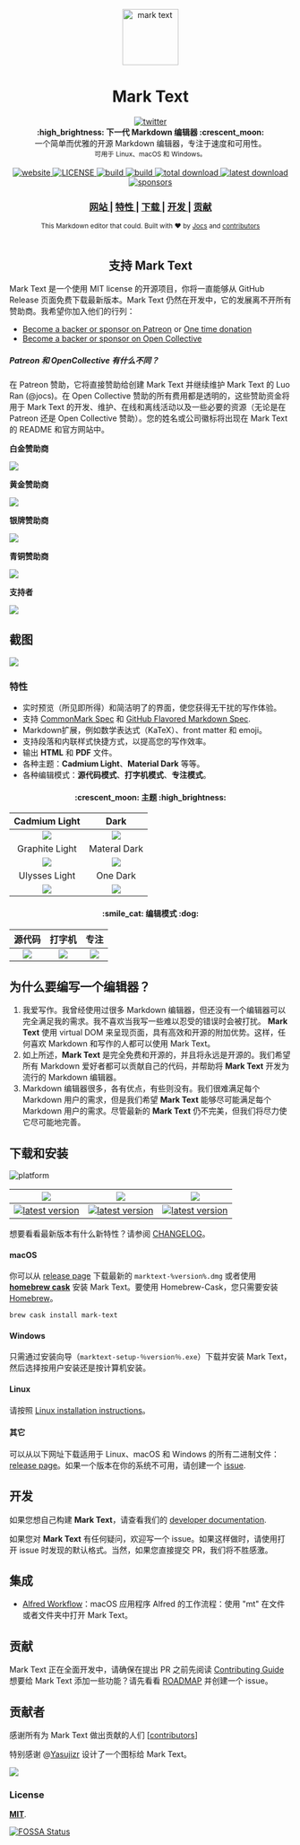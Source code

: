 <p align="center"><img src="../../static/logo-small.png" alt="mark text" width="100" height="100"></p>

<h1 align="center">Mark Text</h1>
<div align="center">
  <a href="https://twitter.com/intent/tweet?via=marktextme&url=https://github.com/marktext/marktext/&text=What%20do%20you%20want%20to%20say%20to%20app?&hashtags=happyMarkText">
    <img src="https://img.shields.io/twitter/url/https/github.com/marktext/marktext.svg?style=for-the-badge" alt="twitter">
  </a>
</div>

<div align="center">
  <strong>:high_brightness: 下一代 Markdown 编辑器 :crescent_moon:</strong><br>
  一个简单而优雅的开源 Markdown 编辑器，专注于速度和可用性。<br>
  <sub>可用于 Linux、macOS 和 Windows。</sub>
</div>


<br>

<div align="center">
  <!-- Version -->
  <a href="https://marktext.github.io/website">
    <img src="https://badge.fury.io/gh/jocs%2Fmarktext.svg" alt="website">
  </a>
  <!-- License -->
  <a href="LICENSE">
    <img src="https://img.shields.io/github/license/marktext/marktext.svg" alt="LICENSE">
  </a>
  <!-- Build Status -->
  <a href="https://travis-ci.org/marktext/marktext/">
    <img src="https://travis-ci.org/marktext/marktext.svg?branch=master" alt="build">
  </a>
  <a href="https://ci.appveyor.com/project/marktext/marktext/branch/master">
    <img src="https://ci.appveyor.com/api/projects/status/l4gxgydj0i95hmxg/branch/master?svg=true" alt="build">
  </a>
  <!-- Downloads total -->
  <a href="https://github.com/marktext/marktext/releases">
    <img src="https://img.shields.io/github/downloads/marktext/marktext/total.svg" alt="total download">
  </a>
  <!-- Downloads latest release -->
  <a href="https://github.com/marktext/marktext/releases/latest">
    <img src="https://img.shields.io/github/downloads/marktext/marktext/v0.15.0/total.svg" alt="latest download">
  </a>
  <!-- sponsors -->
  <a href="https://opencollective.com/marktext">
    <img src="https://opencollective.com/marktext/tiers/silver-sponsors/badge.svg?label=SilverSponsors&color=brightgreen" alt="sponsors">
  </a>
</div>

<div align="center">
  <h3>
    <a href="https://marktext.app">
      网站
    </a>
    <span> | </span>
    <a href="https://github.com/marktext/marktext#features">
      特性
    </a>
    <span> | </span>
    <a href="https://github.com/marktext/marktext#download-and-install">
      下载
    </a>
    <span> | </span>
    <a href="https://github.com/marktext/marktext#development">
      开发
    </a>
    <span> | </span>
    <a href="https://github.com/marktext/marktext#contribution">
      贡献
    </a>
  </h3>
</div>

<div align="center">
  <sub>This Markdown editor that could. Built with ❤︎ by
    <a href="https://github.com/Jocs">Jocs</a> and
    <a href="https://github.com/marktext/marktext/graphs/contributors">
      contributors
    </a>
  </sub>
</div>

<br />


<h2 align="center">支持 Mark Text</h2>

Mark Text 是一个使用 MIT license 的开源项目，你将一直能够从 GitHub Release 页面免费下载最新版本。Mark Text 仍然在开发中，它的发展离不开所有赞助商。我希望你加入他们的行列：

- [Become a backer or sponsor on Patreon](https://www.patreon.com/ranluo) or [One time donation](https://github.com/Jocs/sponsor.me)
- [Become a backer or sponsor on Open Collective](https://opencollective.com/marktext)

##### Patreon 和 OpenCollective 有什么不同？

在 Patreon 赞助，它将直接赞助给创建 Mark Text 并继续维护 Mark Text 的 Luo Ran (@jocs)。在 Open Collective 赞助的所有费用都是透明的，这些赞助资金将用于 Mark Text 的开发、维护、在线和离线活动以及一些必要的资源（无论是在 Patreon 还是 Open Collective 赞助）。您的姓名或公司徽标将出现在 Mark Text 的 README 和官方网站中。

**白金赞助商**

<a href="https://opencollective.com/marktext#platinum-sponsors">
 <img src="https://opencollective.com/marktext/tiers/platinum-sponsors.svg?avatarHeight=36&width=600">
</a>

**黄金赞助商**

<a href="https://opencollective.com/marktext#platinum-sponsors">
  <img src="https://opencollective.com/marktext/tiers/gold-sponsors.svg?avatarHeight=36&width=600">
</a>

**银牌赞助商**

<a href="https://opencollective.com/marktext#platinum-sponsors">
  <img src="https://opencollective.com/marktext/tiers/silver-sponsors.svg?avatarHeight=36&width=600">
</a>

**青铜赞助商**

<a href="https://opencollective.com/marktext#platinum-sponsors">
  <img src="https://opencollective.com/marktext/tiers/bronze-sponsors.svg?avatarHeight=36&width=600">
</a>

**支持者**

<a href="https://opencollective.com/marktext#backers">
  <img src="https://opencollective.com/marktext/tiers/backer.svg?avatarHeight=36&width=600">
</a>

## 截图

![](../../docs/marktext.png?raw=true)

### 特性

- 实时预览（所见即所得）和简洁明了的界面，使您获得无干扰的写作体验。
- 支持 [CommonMark Spec](https://spec.commonmark.org/0.29/) 和 [GitHub Flavored Markdown Spec](https://github.github.com/gfm/).
- Markdown扩展，例如数学表达式（KaTeX）、front matter 和 emoji。
- 支持段落和内联样式快捷方式，以提高您的写作效率。
- 输出 **HTML** 和 **PDF** 文件。
- 各种主题：**Cadmium Light**、**Material Dark** 等等。
- 各种编辑模式：**源代码模式**、**打字机模式**、**专注模式**。

<h4 align="center">:crescent_moon: 主题 :high_brightness:</h4>

| Cadmium Light                                     | Dark                                            |
|:-------------------------------------------------:|:-----------------------------------------------:|
| ![](../../docs/themeImages/cadmium-light.png?raw=true)  | ![](../../docs/themeImages/dark.png?raw=true)         |
| Graphite Light                                    | Materal Dark                                    |
| ![](../../docs/themeImages/graphite-light.png?raw=true) | ![](../../docs/themeImages/materal-dark.png?raw=true) |
| Ulysses Light                                     | One Dark                                        |
| ![](../../docs/themeImages/ulysses-light.png?raw=true)  | ![](../../docs/themeImages/one-dark.png?raw=true)     |

<h4 align="center">:smile_cat: 编辑模式 :dog:</h4>

| 源代码               | 打字机                    | 专注                 |
|:--------------------:|:------------------------:|:-------------------:|
| ![](../../docs/source.gif) | ![](../../docs/typewriter.gif) | ![](../../docs/focus.gif) |


## 为什么要编写一个编辑器？

1. 我爱写作。我曾经使用过很多 Markdown 编辑器，但还没有一个编辑器可以完全满足我的需求。我不喜欢当我写一些难以忍受的错误时会被打扰。
**Mark Text** 使用 virtual DOM 来呈现页面，具有高效和开源的附加优势。这样，任何喜欢 Markdown 和写作的人都可以使用 Mark Text。
2. 如上所述，**Mark Text** 是完全免费和开源的，并且将永远是开源的。我们希望所有 Markdown 爱好者都可以贡献自己的代码，并帮助将 **Mark Text** 开发为流行的 Markdown 编辑器。
3. Markdown 编辑器很多，各有优点，有些则没有。我们很难满足每个 Markdown 用户的需求，但是我们希望 **Mark Text** 能够尽可能满足每个 Markdown 用户的需求。尽管最新的 **Mark Text** 仍不完美，但我们将尽力使它尽可能地完善。

## 下载和安装

![platform](https://img.shields.io/static/v1.svg?label=Platform&message=Linux-64%20|%20macOS-64%20|%20Win-32%20|%20Win-64&style=for-the-badge)

| ![](https://raw.githubusercontent.com/wiki/ryanoasis/nerd-fonts/screenshots/v1.0.x/mac-pass-sm.png)                                                                                                  | ![](https://raw.githubusercontent.com/wiki/ryanoasis/nerd-fonts/screenshots/v1.0.x/windows-pass-sm.png)                                                                                                          | ![](https://raw.githubusercontent.com/wiki/ryanoasis/nerd-fonts/screenshots/v1.0.x/linux-pass-sm.png)                                                                                                                        |
|:----------------------------------------------------------------------------------------------------------------------------------------------------------------------------------------------------:|:----------------------------------------------------------------------------------------------------------------------------------------------------------------------------------------------------------------:|:----------------------------------------------------------------------------------------------------------------------------------------------------------------------------------------------------------------------------:|
| [![latest version](https://img.shields.io/github/downloads/marktext/marktext/latest/marktext-0.15.0.dmg.svg)](https://github.com/marktext/marktext/releases/download/v0.15.0/marktext-0.15.0.dmg) | [![latest version](https://img.shields.io/github/downloads/marktext/marktext/latest/marktext-setup-0.15.0.exe.svg)](https://github.com/marktext/marktext/releases/download/v0.15.0/marktext-setup-0.15.0.exe) | [![latest version](https://img.shields.io/github/downloads/marktext/marktext/latest/marktext-0.15.0-x86_64.AppImage.svg)](https://github.com/marktext/marktext/releases/download/v0.15.0/marktext-0.15.0-x86_64.AppImage) |

想要看看最新版本有什么新特性？请参阅 [CHANGELOG](.github/CHANGELOG.md)。

#### macOS

你可以从 [release page](https://github.com/marktext/marktext/releases/latest) 下载最新的 `marktext-%version%.dmg` 或者使用 [**homebrew cask**](https://github.com/caskroom/homebrew-cask) 安装 Mark Text。要使用 Homebrew-Cask，您只需要安装 [Homebrew](https://brew.sh/)。

```bash
brew cask install mark-text
```

#### Windows

只需通过安装向导（`marktext-setup-％version％.exe`）下载并安装 Mark Text，然后选择按用户安装还是按计算机安装。

#### Linux

请按照 [Linux installation instructions](../../docs/LINUX.md)。

#### 其它

可以从以下网址下载适用于 Linux、macOS 和 Windows 的所有二进制文件：[release page](https://github.com/marktext/marktext/releases/latest)。如果一个版本在你的系统不可用，请创建一个 [issue](https://github.com/marktext/marktext/issues).

## 开发

如果您想自己构建 **Mark Text**，请查看我们的 [developer documentation](../../.github/CONTRIBUTING.md#build-instructions).

如果您对 **Mark Text** 有任何疑问，欢迎写一个 issue。如果这样做时，请使用打开 issue 时发现的默认格式。当然，如果您直接提交 PR，我们将不胜感激。

## 集成

- [Alfred Workflow](http://www.packal.org/workflow/mark-text)：macOS 应用程序 Alfred 的工作流程：使用 "mt" 在文件或者文件夹中打开 Mark Text。

## 贡献

Mark Text 正在全面开发中，请确保在提出 PR 之前先阅读 [Contributing Guide](../../.github/CONTRIBUTING.md) 想要给 Mark Text 添加一些功能？请先看看 [ROADMAP](../../.github/ROADMAP.md) 并创建一个 issue。

## 贡献者

感谢所有为 Mark Text 做出贡献的人们 
[[contributors](https://github.com/marktext/marktext/graphs/contributors)]

特别感谢 @[Yasujizr](https://github.com/Yasujizr) 设计了一个图标给 Mark Text。

<a href="https://github.com/marktext/marktext/graphs/contributors"><img src="https://opencollective.com/marktext/contributors.svg?width=890" /></a>

### License

[**MIT**](../../LICENSE).

[![FOSSA Status](https://app.fossa.io/api/projects/git%2Bgithub.com%2Fmarktext%2Fmarktext.svg?type=large)](https://app.fossa.io/projects/git%2Bgithub.com%2Fmarktext%2Fmarktext?ref=badge_large)
